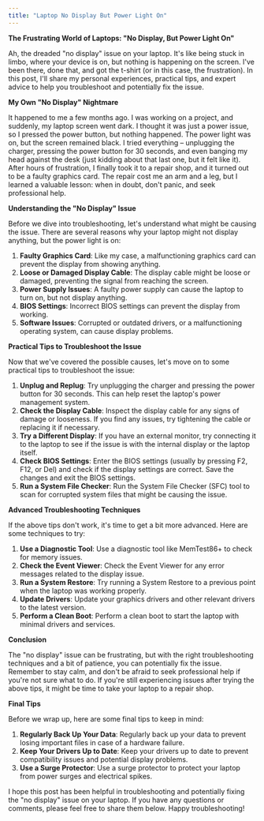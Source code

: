 ```yaml
---
title: "Laptop No Display But Power Light On"
---
```


**The Frustrating World of Laptops: "No Display, But Power Light On"**

 Ah, the dreaded "no display" issue on your laptop. It's like being stuck in limbo, where your device is on, but nothing is happening on the screen. I've been there, done that, and got the t-shirt (or in this case, the frustration). In this post, I'll share my personal experiences, practical tips, and expert advice to help you troubleshoot and potentially fix the issue.

**My Own "No Display" Nightmare**

It happened to me a few months ago. I was working on a project, and suddenly, my laptop screen went dark. I thought it was just a power issue, so I pressed the power button, but nothing happened. The power light was on, but the screen remained black. I tried everything – unplugging the charger, pressing the power button for 30 seconds, and even banging my head against the desk (just kidding about that last one, but it felt like it). After hours of frustration, I finally took it to a repair shop, and it turned out to be a faulty graphics card. The repair cost me an arm and a leg, but I learned a valuable lesson: when in doubt, don't panic, and seek professional help.

**Understanding the "No Display" Issue**

Before we dive into troubleshooting, let's understand what might be causing the issue. There are several reasons why your laptop might not display anything, but the power light is on:

1. **Faulty Graphics Card**: Like my case, a malfunctioning graphics card can prevent the display from showing anything.
2. **Loose or Damaged Display Cable**: The display cable might be loose or damaged, preventing the signal from reaching the screen.
3. **Power Supply Issues**: A faulty power supply can cause the laptop to turn on, but not display anything.
4. **BIOS Settings**: Incorrect BIOS settings can prevent the display from working.
5. **Software Issues**: Corrupted or outdated drivers, or a malfunctioning operating system, can cause display problems.

**Practical Tips to Troubleshoot the Issue**

Now that we've covered the possible causes, let's move on to some practical tips to troubleshoot the issue:

1. **Unplug and Replug**: Try unplugging the charger and pressing the power button for 30 seconds. This can help reset the laptop's power management system.
2. **Check the Display Cable**: Inspect the display cable for any signs of damage or looseness. If you find any issues, try tightening the cable or replacing it if necessary.
3. **Try a Different Display**: If you have an external monitor, try connecting it to the laptop to see if the issue is with the internal display or the laptop itself.
4. **Check BIOS Settings**: Enter the BIOS settings (usually by pressing F2, F12, or Del) and check if the display settings are correct. Save the changes and exit the BIOS settings.
5. **Run a System File Checker**: Run the System File Checker (SFC) tool to scan for corrupted system files that might be causing the issue.

**Advanced Troubleshooting Techniques**

If the above tips don't work, it's time to get a bit more advanced. Here are some techniques to try:

1. **Use a Diagnostic Tool**: Use a diagnostic tool like MemTest86+ to check for memory issues.
2. **Check the Event Viewer**: Check the Event Viewer for any error messages related to the display issue.
3. **Run a System Restore**: Try running a System Restore to a previous point when the laptop was working properly.
4. **Update Drivers**: Update your graphics drivers and other relevant drivers to the latest version.
5. **Perform a Clean Boot**: Perform a clean boot to start the laptop with minimal drivers and services.

**Conclusion**

The "no display" issue can be frustrating, but with the right troubleshooting techniques and a bit of patience, you can potentially fix the issue. Remember to stay calm, and don't be afraid to seek professional help if you're not sure what to do. If you're still experiencing issues after trying the above tips, it might be time to take your laptop to a repair shop.

**Final Tips**

Before we wrap up, here are some final tips to keep in mind:

1. **Regularly Back Up Your Data**: Regularly back up your data to prevent losing important files in case of a hardware failure.
2. **Keep Your Drivers Up to Date**: Keep your drivers up to date to prevent compatibility issues and potential display problems.
3. **Use a Surge Protector**: Use a surge protector to protect your laptop from power surges and electrical spikes.

I hope this post has been helpful in troubleshooting and potentially fixing the "no display" issue on your laptop. If you have any questions or comments, please feel free to share them below. Happy troubleshooting!